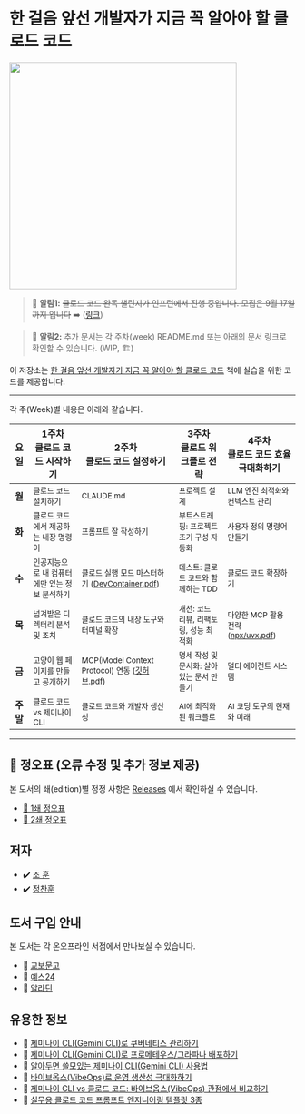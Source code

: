 # 한 걸음 앞선 개발자가 지금 꼭 알아야 할 클로드 코드 
<a href="https://product.kyobobook.co.kr/detail/S000217402731">
<img src="https://contents.kyobobook.co.kr/sih/fit-in/458x0/pdt/9791140715725.jpg" width="400">
</a>
</br>

> 🔔 **알림1:** ~~클로드 코드 완독 챌린지가 인프런에서 진행 중입니다. 모집은 9월 17일까지 입니다~~ ➡️ ([링크](https://www.inflearn.com/challenge/4%EC%A3%BC-%EA%B3%BC%EC%A0%95-%ED%95%9C-%EA%B1%B8%EC%9D%8C-%EC%95%9E%EC%84%A0-%EA%B0%9C%EB%B0%9C%EC%9E%90%EB%A5%BC-%EC%9C%84))

> 🔔 **알림2:** 추가 문서는 각 주차(week) README.md 또는 아래의 문서 링크로 확인할 수 있습니다. (WIP, 🏗️) 

이 저장소는 [한 걸음 앞선 개발자가 지금 꼭 알아야  할 클로드  코드](https://www.yes24.com/product/goods/152379887) 책에 실습을 위한 코드를 제공합니다.

---

각 주(Week)별 내용은 아래와 같습니다.

| 요일 | **1주차**<br>클로드 코드 시작하기 | **2주차**<br>클로드 코드 설정하기 | **3주차**<br>클로드 워크플로 전략 | **4주차**<br>클로드 코드 효율 극대화하기 |
|:----:|------|------|------|------|
| **월** | <small>클로드 코드 설치하기</small> | <small>CLAUDE.md</small> | <small>프로젝트 설계</small> | <small>LLM 엔진 최적화와 컨텍스트 관리</small> |
| **화** | <small>클로드 코드에서 제공하는 내장 명령어</small> | <small>프롬프트 잘 작성하기</small> | <small>부트스트래핑: 프로젝트 초기 구성 자동화</small> | <small>사용자 정의 명령어 만들기</small> |
| **수** | <small>인공지능으로 내 컴퓨터에만 있는 정보 분석하기</small> | <small>클로드 실행 모드 마스터하기 ([DevContainer.pdf](./week2/Wed/%5B%ED%81%B4%EB%A1%9C%EB%93%9C_%EC%BD%94%EB%93%9C%5D_p151_%EA%B0%9C%EB%B0%9C%EC%9E%90%EB%A5%BC_%EC%9C%84%ED%95%9C_Dev_Container%EC%99%80_DevPod.pdf))</small> | <small>테스트: 클로드 코드와 함께하는 TDD</small> | <small>클로드 코드 확장하기</small> |
| **목** | <small>넘겨받은 디렉터리 분석 및 조치</small> | <small>클로드 코드의 내장 도구와 터미널 확장</small> | <small>개선: 코드 리뷰, 리팩토링, 성능 최적화</small> | <small>다양한 MCP 활용 전략 ([npx/uvx.pdf](./week4/Thu/%5B%ED%81%B4%EB%A1%9C%EB%93%9C_%EC%BD%94%EB%93%9C%5D_p329%EC%99%B8_npx%3Auvx%EB%8A%94_%EC%99%9C_AI_%EC%8B%9C%EB%8C%80%EC%97%90_%ED%95%84%EC%9A%94%ED%95%98%EB%A9%B0_%EB%8F%99%EC%8B%9C%EC%97%90_%EC%9C%84%ED%97%98%ED%95%A0%EA%B9%8C%EC%9A%94.pdf))</small> |
| **금** | <small>고양이 웹 페이지를 만들고 공개하기</small> | <small>MCP(Model Context Protocol) 연동 ([깃허브.pdf](./week2/Fri/%5B%ED%81%B4%EB%A1%9C%EB%93%9C_%EC%BD%94%EB%93%9C%5D_p198_%EA%B9%83%ED%97%88%EB%B8%8C_MCP_%EC%84%9C%EB%B2%84_%EC%B6%94%EA%B0%80%ED%95%98%EA%B8%B0.pdf))</small> | <small>명세 작성 및 문서화: 살아 있는 문서 만들기</small> | <small>멀티 에이전트 시스템</small> |
| **주말** | <small>클로드 코드 vs 제미나이 CLI</small> | <small>클로드 코드와 개발자 생산성</small> | <small>AI에 최적화된 워크플로</small> | <small>AI 코딩 도구의 현재와 미래</small> |

---

## 📌 정오표 (오류 수정 및 추가 정보 제공)
본 도서의 쇄(edition)별 정정 사항은 [Releases](https://github.com/sysnet4admin/_Book_Claude-Code/releases/) 에서 확인하실 수 있습니다.
- [📑  1쇄 정오표](https://github.com/sysnet4admin/_Book_Claude-Code/releases/tag/1st-edition)
- [📑  2쇄 정오표](https://github.com/sysnet4admin/_Book_Claude-Code/releases/tag/2nd-edition)

## 저자
- ✔️   [조 훈](https://github.com/sysnet4admin)
- ✔️   [정찬훈](https://github.com/keyolk)

## 도서 구입 안내
본 도서는 각 온오프라인 서점에서 만나보실 수 있습니다.
- 📍  [교보문고](https://gilbut.co/c/25087705fh)
- 📍  [예스24](https://gilbut.co/c/25089736aH)
- 📍  [알라딘](https://gilbut.co/c/25082385Mq)

## 유용한 정보
-  📜 [제미나이 CLI(Gemini CLI)로 쿠버네티스 관리하기](https://yozm.wishket.com/magazine/detail/3228/)
-  📜 [제미나이 CLI(Gemini CLI)로 프로메테우스/그라파나 배포하기](https://yozm.wishket.com/magazine/detail/3239/)
-  📜 [알아두면 쓸모있는 제미나이 CLI(Gemini CLI) 사용법](https://yozm.wishket.com/magazine/detail/3259/)
-  📜 [바이브옵스(VibeOps)로 운영 생산성 극대화하기](https://yozm.wishket.com/magazine/detail/3325/)
-  📜 [제미나이 CLI vs 클로드 코드: 바이브옵스(VibeOps) 관점에서 비교하기](https://yozm.wishket.com/magazine/detail/3334/)
-  📜 [실무용 클로드 코드 프롬프트 엔지니어링 템플릿 3종](https://yozm.wishket.com/magazine/detail/3353/)


